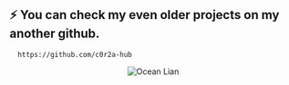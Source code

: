 ## ⚡ You can check my even older projects on my another github.
      https://github.com/c0r2a-hub 

<p align="center">
<img src="https://github.com/c0r2a-lab/c0r2a-lab/blob/main/video.gif" alt="Ocean Lian" />
</p>

<!--
**c0r2a-lab/c0r2a-lab** is a ✨ _special_ ✨ repository because its `README.md` (this file) appears on your GitHub profile.

Here are some ideas to get you started:

- 🔭 I’m currently working on ...
- 🌱 I’m currently learning ...
- 👯 I’m looking to collaborate on ...
- 🤔 I’m looking for help with ...
- 💬 Ask me about ...
- 📫 How to reach me: ...
- 😄 Pronouns: ... --->

